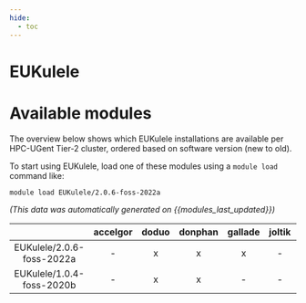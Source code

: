 ```yaml
---
hide:
  - toc
---
```


EUKulele
========

# Available modules


The overview below shows which EUKulele installations are available per HPC-UGent Tier-2 cluster, ordered based on software version (new to old).

To start using EUKulele, load one of these modules using a `module load` command like:

```shell
module load EUKulele/2.0.6-foss-2022a
```

*(This data was automatically generated on {{modules_last_updated}})*  

| |accelgor|doduo|donphan|gallade|joltik|shinx|skitty|
| :---: | :---: | :---: | :---: | :---: | :---: | :---: | :---: |
|EUKulele/2.0.6-foss-2022a|-|x|x|x|-|-|-|
|EUKulele/1.0.4-foss-2020b|-|x|x|-|-|-|-|
